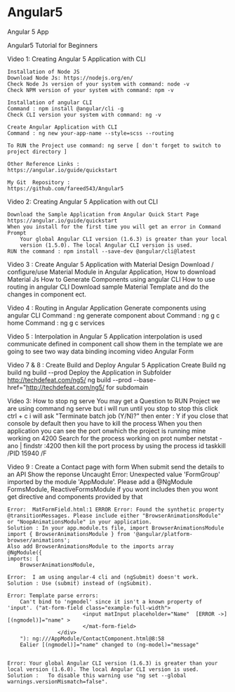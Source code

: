 # Angular5
Angular 5 App

Angular5 Tutorial for Beginners

Video 1: Creating Angular 5 Application with CLI

    Installation of Node JS
    Download Node Js: https://nodejs.org/en/
    Check Node Js version of your system with command: node -v
    Check NPM version of your system with command: npm -v

    Installation of angular CLI
    Command : npm install @angular/cli -g
    Check CLI version your system with command: ng -v

    Create Angular Application with CLI
    Command : ng new your-app-name --style=scss --routing

    To RUN the Project use command: ng serve [ don't forget to switch to project directory ]

    Other Reference Links : 
    https://angular.io/guide/quickstart

    My Git  Repository : 
    https://github.com/fareed543/Angular5


Video 2: Creating Angular 5 Application with out CLI

    Download the Sample Application from Angular Quick Start Page
    https://angular.io/guide/quickstart
    When you install for the first time you will get an error in Command Prompt
        Your global Angular CLI version (1.6.3) is greater than your local
        version (1.5.0). The local Angular CLI version is used.
    RUN the command : npm install --save-dev @angular/cli@latest


Video 3 : Create Angular 5 Application with Material Design
    Download / configure/use Material Module in Angular Application,
    How to download Material Js 
    How to Generate Components using angular CLI
    How to use routing in angular CLI
    Download sample Material Template and do the changes in component ect.

Video 4 : Routing in Angular Application
    Generate components using angular CLI
    Command : ng generate component about
    Command : ng g c home
    Command : ng g c services

Video 5 : Interpolation in Angular 5 Application
    interpolation is used communicate defined in component call show them in the template
    we are going to see two way data binding incoming video Angular Form

Video 7 & 8 : Create Build and Deploy Angular 5 Application
    Create Build
    ng build 
    ng build --prod
    Deploy the Application in Subfolder http://techdefeat.com/ng5/
    ng build --prod --base-href="http://techdefeat.com/ng5/ for subdomain

Video 3: How to stop ng serve
    You may get a Question to RUN Project we are using command ng serve but i will run until you stop
    to stop this click ctrl + c
    i will ask "Terminate batch job (Y/N)?" then enter : Y
    if you close that console by default then you have to kill the process
    When you then application you can see the port onwhich the project is running mine working on 4200
    Search for the process working on prot number
    netstat -ano | findstr :4200
    then kill the port process by using the process id
    taskkill /PID 15940 /F

Video 9 :
    Create a Contact page with form
    When submit send the details to an API
    Show the reponse
    Uncaught Error: Unexpected value 'FormGroup' imported by the module 'AppModule'. Please add a @NgModule 
    FormsModule, ReactiveFormsModule
    if you wont includes then you wont get directive and components provided by that


    Error:  MatFormField.html:1 ERROR Error: Found the synthetic property @transitionMessages. Please include either "BrowserAnimationsModule" or "NoopAnimationsModule" in your application.
    Solution : In your app.module.ts file, import BrowserAnimationsModule
    import { BrowserAnimationsModule } from '@angular/platform-browser/animations';
    Also add BrowserAnimationsModule to the imports array
    @NgModule({
    imports: [
        BrowserAnimationsModule,

    Error:  I am using angular-4 cli and (ngSubmit) doesn't work. 
    Solution : Use (submit) instead of (ngSubmit).

    Error: Template parse errors:
        Can't bind to 'ngmodel' since it isn't a known property of 'input'. ("at-form-field class="example-full-width">
                            <input matInput placeholder="Name"  [ERROR ->][(ngmodel)]="name" >
                            </mat-form-field>
                    </div>
        "): ng:///AppModule/ContactComponent.html@8:58
        Ealier [(ngmodel)]="name" changed to (ng-model)="message"


    Error: Your global Angular CLI version (1.6.3) is greater than your local version (1.6.0). The local Angular CLI version is used.
    Solution :   To disable this warning use "ng set --global warnings.versionMismatch=false".